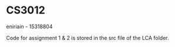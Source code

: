 # CS3012
eniriain - 15318804

Code for assignment 1 & 2 is stored in the src file of the LCA folder. 
